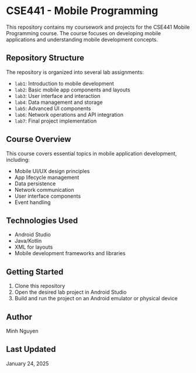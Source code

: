 # CSE441 - Mobile Programming

This repository contains my coursework and projects for the CSE441 Mobile Programming course. The course focuses on developing mobile applications and understanding mobile development concepts.

## Repository Structure

The repository is organized into several lab assignments:

- `lab1`: Introduction to mobile development
- `lab2`: Basic mobile app components and layouts
- `lab3`: User interface and interaction
- `lab4`: Data management and storage
- `lab5`: Advanced UI components
- `lab6`: Network operations and API integration
- `lab7`: Final project implementation

## Course Overview

This course covers essential topics in mobile application development, including:
- Mobile UI/UX design principles
- App lifecycle management
- Data persistence
- Network communication
- User interface components
- Event handling

## Technologies Used

- Android Studio
- Java/Kotlin
- XML for layouts
- Mobile development frameworks and libraries

## Getting Started

1. Clone this repository
2. Open the desired lab project in Android Studio
3. Build and run the project on an Android emulator or physical device

## Author

Minh Nguyen 

## Last Updated

January 24, 2025

